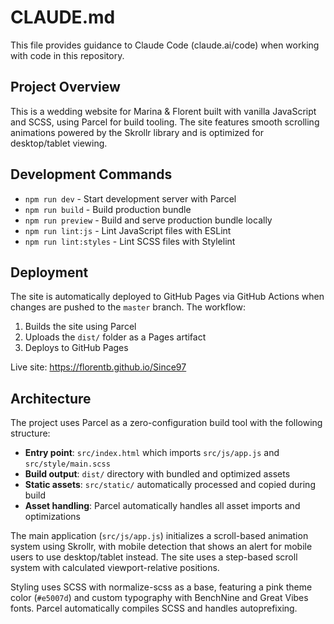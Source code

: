 # CLAUDE.md

This file provides guidance to Claude Code (claude.ai/code) when working with code in this repository.

## Project Overview

This is a wedding website for Marina & Florent built with vanilla JavaScript and SCSS, using Parcel for build tooling. The site features smooth scrolling animations powered by the Skrollr library and is optimized for desktop/tablet viewing.

## Development Commands

- `npm run dev` - Start development server with Parcel
- `npm run build` - Build production bundle
- `npm run preview` - Build and serve production bundle locally
- `npm run lint:js` - Lint JavaScript files with ESLint
- `npm run lint:styles` - Lint SCSS files with Stylelint

## Deployment

The site is automatically deployed to GitHub Pages via GitHub Actions when changes are pushed to the `master` branch. The workflow:

1. Builds the site using Parcel
2. Uploads the `dist/` folder as a Pages artifact
3. Deploys to GitHub Pages

Live site: https://florentb.github.io/Since97

## Architecture

The project uses Parcel as a zero-configuration build tool with the following structure:

- **Entry point**: `src/index.html` which imports `src/js/app.js` and `src/style/main.scss`
- **Build output**: `dist/` directory with bundled and optimized assets
- **Static assets**: `src/static/` automatically processed and copied during build
- **Asset handling**: Parcel automatically handles all asset imports and optimizations

The main application (`src/js/app.js`) initializes a scroll-based animation system using Skrollr, with mobile detection that shows an alert for mobile users to use desktop/tablet instead. The site uses a step-based scroll system with calculated viewport-relative positions.

Styling uses SCSS with normalize-scss as a base, featuring a pink theme color (`#e5007d`) and custom typography with BenchNine and Great Vibes fonts. Parcel automatically compiles SCSS and handles autoprefixing.
